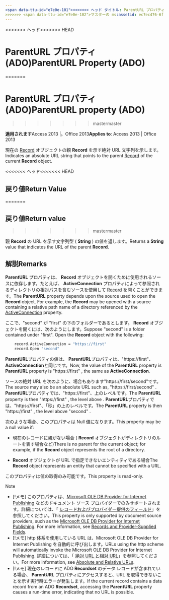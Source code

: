 ```yaml
---
<span data-ttu-id="e7e0e-101"><<<<<<< ヘッド タイトル: ParentURL プロパティ (ADO) TOCTitle: ParentURL プロパティ (ADO) === タイトル: ParentURL プロパティ (ADO) TOCTitle: ParentURL プロパティ (ADO)</span><span class="sxs-lookup"><span data-stu-id="e7e0e-101"><<<<<<< HEAD title: ParentURL Property (ADO) TOCTitle: ParentURL Property (ADO) ======= title: ParentURL property (ADO) TOCTitle: ParentURL property (ADO)</span></span>
>>>>>>> <span data-ttu-id="e7e0e-102">マスターの ms:assetid: ec7ec476-6f9e-8486-fe02-74995975df5c ms:mtpsurl: https://msdn.microsoft.com/library/JJ250200(v=office.15) ms:contentKeyID: 48548517 ms.date: 2015/09/18 mtps_version: v=office.15</span><span class="sxs-lookup"><span data-stu-id="e7e0e-102">master ms:assetid: ec7ec476-6f9e-8486-fe02-74995975df5c ms:mtpsurl: https://msdn.microsoft.com/library/JJ250200(v=office.15) ms:contentKeyID: 48548517 ms.date: 09/18/2015 mtps_version: v=office.15</span></span>
---
```


<span data-ttu-id="e7e0e-103"><<<<<<< ヘッド</span><span class="sxs-lookup"><span data-stu-id="e7e0e-103"><<<<<<< HEAD</span></span>
# <a name="parenturl-property-ado"></a><span data-ttu-id="e7e0e-104">ParentURL プロパティ (ADO)</span><span class="sxs-lookup"><span data-stu-id="e7e0e-104">ParentURL Property (ADO)</span></span>
=======
# <a name="parenturl-property-ado"></a><span data-ttu-id="e7e0e-105">ParentURL プロパティ (ADO)</span><span class="sxs-lookup"><span data-stu-id="e7e0e-105">ParentURL property (ADO)</span></span>
>>>>>>> <span data-ttu-id="e7e0e-106">master</span><span class="sxs-lookup"><span data-stu-id="e7e0e-106">master</span></span>

<span data-ttu-id="e7e0e-107">**適用されます**Access 2013 |。Office 2013</span><span class="sxs-lookup"><span data-stu-id="e7e0e-107">**Applies to**: Access 2013 | Office 2013</span></span>

<span data-ttu-id="e7e0e-108">現在の [Record](record-object-ado.md) オブジェクトの親 **Record** を示す絶対 URL 文字列を示します。</span><span class="sxs-lookup"><span data-stu-id="e7e0e-108">Indicates an absolute URL string that points to the parent [Record](record-object-ado.md) of the current **Record** object.</span></span>

<span data-ttu-id="e7e0e-109"><<<<<<< ヘッド</span><span class="sxs-lookup"><span data-stu-id="e7e0e-109"><<<<<<< HEAD</span></span>
## <a name="return-value"></a><span data-ttu-id="e7e0e-110">戻り値</span><span class="sxs-lookup"><span data-stu-id="e7e0e-110">Return Value</span></span>
=======
## <a name="return-value"></a><span data-ttu-id="e7e0e-111">戻り値</span><span class="sxs-lookup"><span data-stu-id="e7e0e-111">Return value</span></span>
>>>>>>> <span data-ttu-id="e7e0e-112">master</span><span class="sxs-lookup"><span data-stu-id="e7e0e-112">master</span></span>

<span data-ttu-id="e7e0e-113">親 **Record** の URL を示す文字列型 ( **String** ) の値を返します。</span><span class="sxs-lookup"><span data-stu-id="e7e0e-113">Returns a **String** value that indicates the URL of the parent **Record**.</span></span>

## <a name="remarks"></a><span data-ttu-id="e7e0e-114">解説</span><span class="sxs-lookup"><span data-stu-id="e7e0e-114">Remarks</span></span>

<span data-ttu-id="e7e0e-p101">**ParentURL** プロパティは、 **Record** オブジェクトを開くために使用されるソースに依存します。たとえば、 **ActiveConnection** プロパティによって参照されるディレクトリの相対パスを含むソースを使用して [Record](activeconnection-property-ado.md) を開くことができます。</span><span class="sxs-lookup"><span data-stu-id="e7e0e-p101">The **ParentURL** property depends upon the source used to open the **Record** object. For example, the **Record** may be opened with a source containing a relative path name of a directory referenced by the [ActiveConnection](activeconnection-property-ado.md) property.</span></span>

<span data-ttu-id="e7e0e-p102">ここで、"second" が "first" の下のフォルダーであるとします。 **Record** オブジェクトを開くには、次のようにします。</span><span class="sxs-lookup"><span data-stu-id="e7e0e-p102">Suppose "second" is a folder contained under "first". Open the **Record** object with the following:</span></span>

```vb
    record.ActiveConnection = "https://first"
    record.Open "second"
```

<span data-ttu-id="e7e0e-119">**ParentURL**プロパティの値は、 **ParentURL**プロパティは、"https://first"、 **ActiveConnection**と同じです。</span><span class="sxs-lookup"><span data-stu-id="e7e0e-119">Now, the value of the **ParentURL** property is **ParentURL** property is "https://first" , the same as **ActiveConnection**.</span></span>

<span data-ttu-id="e7e0e-120">ソースの絶対 URL を次のように、場合もあります"https://first/second"です。</span><span class="sxs-lookup"><span data-stu-id="e7e0e-120">The source may also be an absolute URL such as, "https://first/second" .</span></span> <span data-ttu-id="e7e0e-121">**ParentURL**プロパティでは、"https://first"、上のレベルです。</span><span class="sxs-lookup"><span data-stu-id="e7e0e-121">The **ParentURL** property is then "https://first" , the level above .</span></span> <span data-ttu-id="e7e0e-122">**ParentURL**プロパティでは、"https://first"、「秒」の上のレベルです。</span><span class="sxs-lookup"><span data-stu-id="e7e0e-122">The **ParentURL** property is then "https://first" , the level above "second" .</span></span>

<span data-ttu-id="e7e0e-123">次のような場合、このプロパティは Null 値になります。</span><span class="sxs-lookup"><span data-stu-id="e7e0e-123">This property may be a null value if:</span></span>

- <span data-ttu-id="e7e0e-124">現在のレコードに親がない場合 ( **Record** オブジェクトがディレクトリのルートを表す場合など)</span><span class="sxs-lookup"><span data-stu-id="e7e0e-124">There is no parent for the current object; for example, if the **Record** object represents the root of a directory.</span></span>

- <span data-ttu-id="e7e0e-125">**Record** オブジェクトが URL で指定できないエンティティである場合</span><span class="sxs-lookup"><span data-stu-id="e7e0e-125">The **Record** object represents an entity that cannot be specified with a URL.</span></span>

<span data-ttu-id="e7e0e-126">このプロパティは値の取得のみ可能です。</span><span class="sxs-lookup"><span data-stu-id="e7e0e-126">This property is read-only.</span></span>


> [!NOTE]
> - <span data-ttu-id="e7e0e-p104">[!メモ] このプロパティは、[Microsoft OLE DB Provider for Internet Publishing](microsoft-ole-db-provider-for-internet-publishing.md) などのドキュメント ソース プロバイダーでのみサポートされます。詳細については、「 [レコードおよびプロバイダー提供のフィールド](records-and-provider-supplied-fields.md)」を参照してください。</span><span class="sxs-lookup"><span data-stu-id="e7e0e-p104">This property is only supported by document source providers, such as the [Microsoft OLE DB Provider for Internet Publishing](microsoft-ole-db-provider-for-internet-publishing.md). For more information, see [Records and Provider-Supplied Fields](records-and-provider-supplied-fields.md).</span></span>
> - <span data-ttu-id="e7e0e-129">[!メモ] http 体系を使用している URL は、Microsoft OLE DB Provider for Internet Publishing を自動的に呼び出します。</span><span class="sxs-lookup"><span data-stu-id="e7e0e-129">URLs using the http scheme will automatically invoke the Microsoft OLE DB Provider for Internet Publishing.</span></span> <span data-ttu-id="e7e0e-130">詳細については、「 [絶対 URL と相対 URL](absolute-and-relative-urls.md)」を参照してください。</span><span class="sxs-lookup"><span data-stu-id="e7e0e-130">For more information, see [Absolute and Relative URLs](absolute-and-relative-urls.md).</span></span> 
> - <span data-ttu-id="e7e0e-131">[!メモ] 現在のレコードに ADO **Recordset** のデータ レコードが含まれている場合、 **ParentURL** プロパティにアクセスすると、URL を取得できないことを示す実行時エラーが発生します。</span><span class="sxs-lookup"><span data-stu-id="e7e0e-131">If the current record contains a data record from an ADO **Recordset**, accessing the **ParentURL** property causes a run-time error, indicating that no URL is possible.</span></span>



